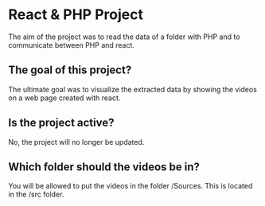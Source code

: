 # React & PHP Project

The aim of the project was to read the data of a folder with PHP and to communicate between PHP and react.

## The goal of this project?

The ultimate goal was to visualize the extracted data by showing the videos on a web page created with react.

## Is the project active?

No, the project will no longer be updated.

## Which folder should the videos be in?

You will be allowed to put the videos in the folder /Sources. This is located in the /src folder.
